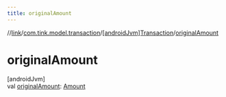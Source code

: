 ```yaml
---
title: originalAmount
---
```

//[link](../../../index.html)/[com.tink.model.transaction](../index.html)/[[androidJvm]Transaction](index.html)/[originalAmount](original-amount.html)



# originalAmount



[androidJvm]\
val [originalAmount](original-amount.html): [Amount](../../com.tink.model.misc/[android-jvm]-amount/index.html)




